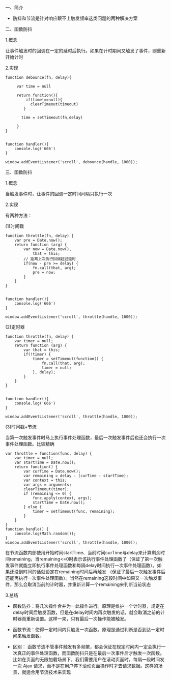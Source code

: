 一、简介

* 防抖和节流是针对响应跟不上触发频率这类问题的两种解决方案

二、函数防抖

1.概念

让事件触发时的回调在一定的延时后执行。如果在计时期间又触发了事件，则重新开始计时

2.实现

	function debounce(fn, delay){
	  
	     var time = null
	
	     return function(){
	         if(time!==null){
	           clearTimeout(timeout)
	        }
	        
	       time = setTimeout(fn,delay)
	        
	     }
	}

	
	function handler(){
	    console.log('666')
	}

	window.addEventListener('scroll', debounce(handle, 1000));

三、函数防抖

1.概念

当触发事件时，让事件的回调一定时间间隔只执行一次

2.实现

有两种方法：

(1)时间戳

	function throttle(fn, delay) {
	    var pre = Date.now();
	    return function (arg) {
	        var now = Date.now(),
	            that = this;
	        // 距离上次执行回调超过延时
	        if(now - pre >= delay) {
	            fn.call(that, arg);
	            pre = now;
	        }
	    }
	}


	function handler(){
	    console.log('666')
	}

	window.addEventListener('scroll', throttle(handle, 1000));


(2)定时器

	function throttle(fn, delay) {
	    var timer = null;
	    return function (arg) {
	        var that = this;
	        if(!timer) {
	            timer = setTimeout(function() {
	                fn.call(that, arg);
	                timer = null;
	            }, delay);
	        }
	    }
	}


	function handler(){
	    console.log('666')
	}

	window.addEventListener('scroll', throttle(handle, 1000));


(3)时间戳+节流

当第一次触发事件时马上执行事件处理函数，最后一次触发事件后也还会执行一次事件处理函数。比较精确

	var throttle = function(func, delay) {     
	    var timer = null;     
	    var startTime = Date.now();     
	    return function() {             
	        var curTime = Date.now();             
	        var remaining = delay - (curTime - startTime);             
	        var context = this;             
	        var args = arguments;             
	        clearTimeout(timer);              
	        if (remaining <= 0) {                    
	            func.apply(context, args);                    
	            startTime = Date.now();              
	        } else {                    
	            timer = setTimeout(func, remaining);              
	        }      
	    }
	}
	function handle() {      
	    console.log(Math.random());
	} 
	window.addEventListener('scroll', throttle(handle, 1000));

在节流函数内部使用开始时间startTime、当前时间curTime与delay来计算剩余时间remaining，当remaining<=0时表示该执行事件处理函数了（保证了第一次触发事件就能立即执行事件处理函数和每隔delay时间执行一次事件处理函数）。如果还没到时间的话就设定在remaining时间后再触发 （保证了最后一次触发事件后还能再执行一次事件处理函数）。当然在remaining这段时间中如果又一次触发事件，那么会取消当前的计时器，并重新计算一个remaining来判断当前状态

3.总结

* 函数防抖：将几次操作合并为一此操作进行。原理是维护一个计时器，规定在delay时间后触发函数，但是在delay时间内再次触发的话，就会取消之前的计时器而重新设置。这样一来，只有最后一次操作能被触发。

* 函数节流：使得一定时间内只触发一次函数。原理是通过判断是否到达一定时间来触发函数。

* 区别： 函数节流不管事件触发有多频繁，都会保证在规定时间内一定会执行一次真正的事件处理函数，而函数防抖只是在最后一次事件后才触发一次函数。 比如在页面的无限加载场景下，我们需要用户在滚动页面时，每隔一段时间发一次 Ajax 请求，而不是在用户停下滚动页面操作时才去请求数据。这样的场景，就适合用节流技术来实现